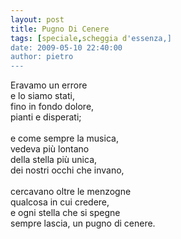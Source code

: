 ```yaml
---
layout: post
title: Pugno Di Cenere
tags: [speciale,scheggia d'essenza,]
date: 2009-05-10 22:40:00
author: pietro
---
```

Eravamo un errore<br/>e lo siamo stati,<br/>fino in fondo dolore,<br/>pianti e disperati;<br/><br/>e come sempre la musica,<br/>vedeva più lontano<br/>della stella più unica,<br/>dei nostri occhi che invano,<br/><br/>cercavano oltre le menzogne<br/>qualcosa in cui credere,<br/>e ogni stella che si spegne<br/>sempre lascia, un pugno di cenere.

